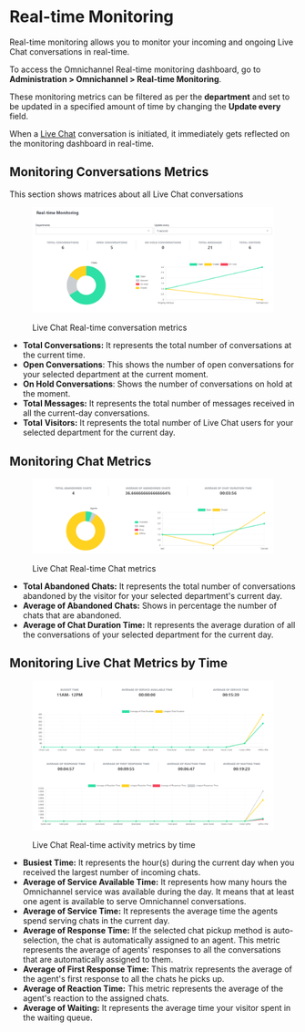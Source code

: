 # Real-time Monitoring

Real-time monitoring allows you to monitor your incoming and ongoing Live Chat conversations in real-time.

To access the Omnichannel Real-time monitoring dashboard, go to **Administration > Omnichannel > Real-time Monitoring**.

These monitoring metrics can be filtered as per the **department** and set to be updated in a specified amount of time by changing the **Update every** field.

When a [Live Chat](livechat-widget-installation.md) conversation is initiated, it immediately gets reflected on the monitoring dashboard in real-time.

## Monitoring Conversations Metrics

This section shows matrices about all Live Chat conversations

<figure><img src="../../.gitbook/assets/Livechat Real-time conversation metrics" alt=""><figcaption><p>Live Chat Real-time conversation metrics</p></figcaption></figure>

* **Total Conversations:** It represents the total number of conversations at the current time.
* **Open Conversations**: This shows the number of open conversations for your selected department at the current moment.
* **On Hold Conversations**: Shows the number of conversations on hold at the moment.
* **Total Messages:** It represents the total number of messages received in all the current-day conversations.
* **Total** **Visitors:** It represents the total number of Live Chat users for your selected department for the current day.

## Monitoring Chat Metrics

<figure><img src="../../.gitbook/assets/Livechat Real-time Chat metrics" alt=""><figcaption><p>Live Chat Real-time Chat metrics</p></figcaption></figure>

* **Total Abandoned Chats:** It represents the total number of conversations abandoned by the visitor for your selected department's current day.
* **Average of Abandoned Chats:** Shows in percentage the number of chats that are abandoned.
* **Average of Chat Duration Time:** It represents the average duration of all the conversations of your selected department for the current day.

## Monitoring Live Chat Metrics by Time

<figure><img src="../../.gitbook/assets/Livechat Real-time activity metrics by time" alt=""><figcaption><p>Live Chat Real-time activity metrics by time</p></figcaption></figure>

* **Busiest Time:** It represents the hour(s) during the current day when you received the largest number of incoming chats.
* **Average of Service Available Time:** It represents how many hours the Omnichannel service was available during the day. It means that at least one agent is available to serve Omnichannel conversations.
* **Average of Service Time:** It represents the average time the agents spend serving chats in the current day.
* **Average of Response Time:** If the selected chat pickup method is auto-selection, the chat is automatically assigned to an agent. This metric represents the average of agents' responses to all the conversations that are automatically assigned to them.
* **Average of First Response Time:** This matrix represents the average of the agent's first response to all the chats he picks up.
* **Average of Reaction Time:** This metric represents the average of the agent's reaction to the assigned chats.
* **Average of Waiting:** It represents the average time your visitor spent in the waiting queue.
